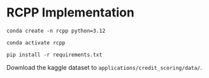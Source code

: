 # RCPP Implementation

`conda create -n rcpp python=3.12`

`conda activate rcpp`

`pip install -r requirements.txt`

Download the kaggle dataset to `applications/credit_scoring/data/`.
